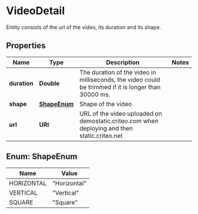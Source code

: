 

# VideoDetail

Entity consists of the url of the video, its duration and its shape.

## Properties

| Name | Type | Description | Notes |
|------------ | ------------- | ------------- | -------------|
|**duration** | **Double** | The duration of the video in milliseconds, the video could be trimmed if it is longer than 30000 ms. |  |
|**shape** | [**ShapeEnum**](#ShapeEnum) | Shape of the video |  |
|**url** | **URI** | URL of the video uploaded on demostatic.criteo.com when deploying and then static.criteo.net |  |



## Enum: ShapeEnum

| Name | Value |
|---- | -----|
| HORIZONTAL | &quot;Horizontal&quot; |
| VERTICAL | &quot;Vertical&quot; |
| SQUARE | &quot;Square&quot; |



